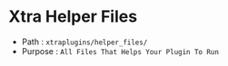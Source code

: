 # Xtra Helper Files
* Path : `xtraplugins/helper_files/`
* Purpose : `All Files That Helps Your Plugin To Run`
